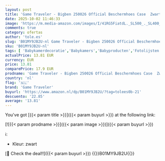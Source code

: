 ```yaml
---
layout: post
title: 'Game Traveler - Bigben 250026 Official Beschermhoes Case  Zwart  Nintendo Switch '
date: 2025-10-02 11:46:33
image: 'https://m.media-amazon.com/images/I/41RG5FiatdL._SL500_._SL400_.jpg'
comments: true
category: ofertas
author: 'tole.es'
slug: 'B01MY9JB2U-nl Game Traveler - Bigben 250026 Official Beschermhoes Case...'
sku: 'B01MY9JB2U-nl'
tags: [ 'Babykamerdecoratie','Babykamers','Babyproducten','Fotolijsten & schilderijlijsten','Games','Hoezen voor Nintendo Switch','Nintendo Switch-accessoires','Nintendo Switch-consoles, -games & -accessoires','Nintendo Switch-hoezen & -opslag','game traveler','🇳🇱', ]
actualPrice: 13.81 EUR
currency: EUR
price: 13.81
comparePrice: 17.9 EUR
prodname: 'Game Traveler - Bigben 250026 Official Beschermhoes Case  Zwart  Nintendo Switch '
country: 'nl'
flag: '🇳🇱'
brand: 'Game Traveler'
buyurl: 'https://www.amazon.nl/dp/B01MY9JB2U/?tag=tolees0b-21'
descuento: '22.85'
average: '13.81'
---
```


You've got [{{< param title >}}]({{< param buyurl >}}) at the following link:

[![{{< param prodname >}}]({{< param image >}})]({{< param buyurl >}})

ℹ️:

- Kleur: zwart

[🛒 Check the deal!!]({{< param buyurl >}})
{{<world>}}B01MY9JB2U{{</world>}}
